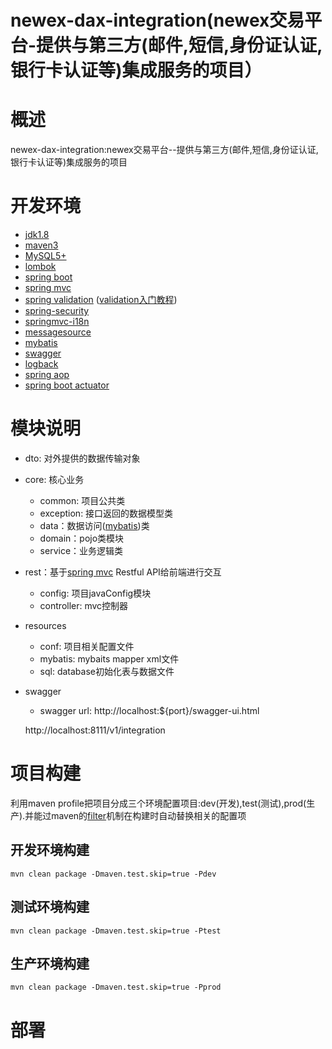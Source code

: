 newex-dax-integration(newex交易平台-提供与第三方(邮件,短信,身份证认证,银行卡认证等)集成服务的项目）
=====================================================================================

# 概述
newex-dax-integration:newex交易平台--提供与第三方(邮件,短信,身份证认证,银行卡认证等)集成服务的项目

# 开发环境
- [jdk1.8][]
- [maven3][]
- [MySQL5+][]
- [lombok][]
- [spring boot][] 
- [spring mvc][]
- [spring validation][] ([validation入门教程][])
- [spring-security][]
- [springmvc-i18n][]
- [messagesource][]
- [mybatis][]
- [swagger][]
- [logback][]
- [spring aop][]
- [spring boot actuator][]

# 模块说明
- dto: 对外提供的数据传输对象
- core: 核心业务
    - common: 项目公共类
    - exception: 接口返回的数据模型类
    - data：数据访问([mybatis][])类
    - domain：pojo类模块
    - service：业务逻辑类
- rest：基于[spring mvc][] Restful API给前端进行交互
    - config: 项目javaConfig模块
    - controller: mvc控制器
- resources
    - conf: 项目相关配置文件
    - mybatis: mybaits mapper xml文件
    - sql: database初始化表与数据文件
- swagger
    - swagger url: http://localhost:${port}/swagger-ui.html
    
    http://localhost:8111/v1/integration

# 项目构建
利用maven profile把项目分成三个环境配置项目:dev(开发),test(测试),prod(生产).并能过maven的[filter][]机制在构建时自动替换相关的配置项

## 开发环境构建

```shell
mvn clean package -Dmaven.test.skip=true -Pdev
```

## 测试环境构建

```shell
mvn clean package -Dmaven.test.skip=true -Ptest
```

## 生产环境构建

```shell
mvn clean package -Dmaven.test.skip=true -Pprod
```

# 部署 

[jdk1.8]: http://www.oracle.com/technetwork/java/javase/downloads/jdk8-downloads-2133151.html
[maven3]: http://maven.apache.org/download.cgi
[lombok]: https://projectlombok.org/download.html
[tomcat8+]: http://tomcat.apache.org/
[MySQL5+]: http://dev.mysql.com/downloads/mysql/
[spring]: http://docs.spring.io/spring/docs/current/spring-framework-reference/htmlsingle/
[spring boot]: http://docs.spring.io/spring-boot/docs/current/reference/htmlsingle/
[spring mvc]: http://docs.spring.io/spring/docs/current/spring-framework-reference/htmlsingle/#mvc
[mybatis]: http://www.mybatis.org/mybatis-3/
[swagger]: http://swagger.io/
[logback]: https://logback.qos.ch/manual/
[thymeleaf]: http://www.thymeleaf.org/
[shiro]: http://shiro.apache.org/
[filter]: https://buzheng.org/maven-profile-for-multiple-enviroments.html
[spring validation]: http://docs.spring.io/spring-framework/docs/current/spring-framework-reference/htmlsingle/#validation
[validation入门教程]: http://jinnianshilongnian.iteye.com/blog/1990081
[spring aop]: http://docs.spring.io/spring/docs/current/spring-framework-reference/htmlsingle/#aop
[spring boot actuator]: http://docs.spring.io/spring-boot/docs/current/reference/htmlsingle/#production-ready
[springmvc-i18n]: http://docs.spring.io/spring/docs/current/spring-framework-reference/htmlsingle/#mvc-localeresolver
[messagesource]: http://docs.spring.io/spring/docs/current/spring-framework-reference/htmlsingle/#context-functionality-messagesource
[spring-security]: http://projects.spring.io/spring-security/
[spring-session]: http://projects.spring.io/spring-session/
